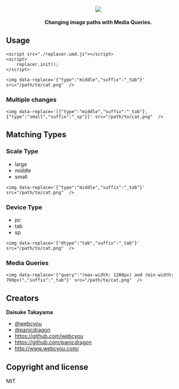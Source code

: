 <div align="center">
  <h1><img src="https://user-images.githubusercontent.com/1584153/150356282-e2c68c9d-910f-45b5-844e-2c91535dbe50.png" /></h1>
  <p>
    <strong>Changing image paths with Media Queries.</strong>
  </p>
</div>

## Usage

```
<script src="./replacer.umd.js"></script>
<script>
    replacer.init();
</script>
```

```
<img data-replace='{"type":"middle","suffix":"_tab"}' src="/path/to/cat.png"  />
```

### Multiple changes

```
<img data-replace='[{"type":"middle","suffix":"_tab"}, {"type":"small","suffix":"_sp"}]' src="/path/to/cat.png"  />
```

## Matching Types

### Scale Type

- large
- middle
- small

```
<img data-replace='{"type":"middle","suffix":"_tab"}' src="/path/to/cat.png"  />
```

### Device Type

- pc
- tab
- sp

```
<img data-replace='{"dtype":"tab","suffix":"_tab"}' src="/path/to/cat.png"  />
```

### Media Queries

```
<img data-replace='{"query":"(max-width: 1200px) and (min-width: 769px)","suffix":"_tab"}' src="/path/to/cat.png"  />
```

## Creators

**Daisuke Takayama**
* [@webcyou](https://twitter.com/webcyou)
* [@panicdragon](https://twitter.com/panicdragon)
* <https://github.com/webcyou>
* <https://github.com/panicdragon>
* <http://www.webcyou.com/>

## Copyright and license
MIT
